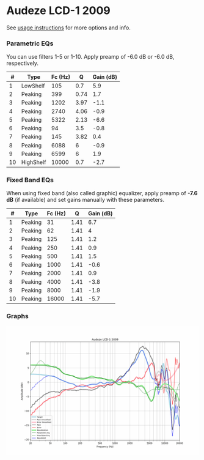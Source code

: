 # Audeze LCD-1 2009
See [usage instructions](https://github.com/jaakkopasanen/AutoEq#usage) for more options and info.

### Parametric EQs
You can use filters 1-5 or 1-10. Apply preamp of -6.0 dB or -6.0 dB, respectively.

|   # | Type      |   Fc (Hz) |    Q |   Gain (dB) |
|-----|-----------|-----------|------|-------------|
|   1 | LowShelf  |       105 | 0.7  |         5.9 |
|   2 | Peaking   |       399 | 0.74 |         1.7 |
|   3 | Peaking   |      1202 | 3.97 |        -1.1 |
|   4 | Peaking   |      2740 | 4.06 |        -0.9 |
|   5 | Peaking   |      5322 | 2.13 |        -6.6 |
|   6 | Peaking   |        94 | 3.5  |        -0.8 |
|   7 | Peaking   |       145 | 3.82 |         0.4 |
|   8 | Peaking   |      6088 | 6    |        -0.9 |
|   9 | Peaking   |      6599 | 6    |         1.9 |
|  10 | HighShelf |     10000 | 0.7  |        -2.7 |

### Fixed Band EQs
When using fixed band (also called graphic) equalizer, apply preamp of **-7.6 dB** (if available) and set gains manually with these parameters.

|   # | Type    |   Fc (Hz) |    Q |   Gain (dB) |
|-----|---------|-----------|------|-------------|
|   1 | Peaking |        31 | 1.41 |         6.7 |
|   2 | Peaking |        62 | 1.41 |         4   |
|   3 | Peaking |       125 | 1.41 |         1.2 |
|   4 | Peaking |       250 | 1.41 |         0.9 |
|   5 | Peaking |       500 | 1.41 |         1.5 |
|   6 | Peaking |      1000 | 1.41 |        -0.6 |
|   7 | Peaking |      2000 | 1.41 |         0.9 |
|   8 | Peaking |      4000 | 1.41 |        -3.8 |
|   9 | Peaking |      8000 | 1.41 |        -1.9 |
|  10 | Peaking |     16000 | 1.41 |        -5.7 |

### Graphs
![](./Audeze%20LCD-1%202009.png)
